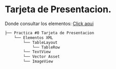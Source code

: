 # Tarjeta de Presentacion.

Donde consultar los elementos: [Click aqui](https://github.com/josblax/AplicacionesMoviles/tree/main/02_XML)
```XML
├── Practica #0 Tarjeta de Presentacion
    └── Elementos XML
        └── TableLayout
            └── TableRow
        └── TextView
        └── Vector Asset
        └── ImageView
```
